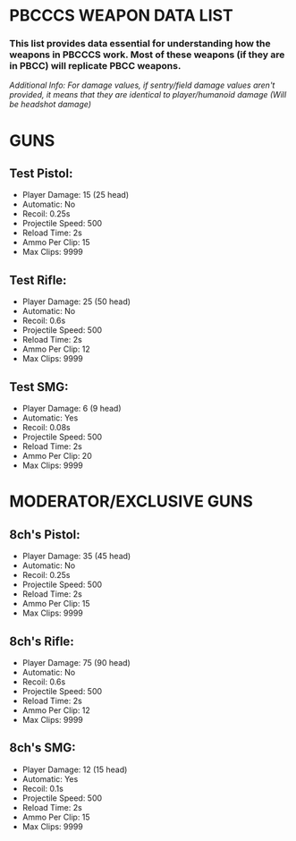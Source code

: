 # PBCCCS WEAPON DATA LIST

### This list provides data essential for understanding how the weapons in PBCCCS work. Most of these weapons (if they are in PBCC) will replicate PBCC weapons.
*Additional Info: For damage values, if sentry/field damage values aren't provided, it means that they are identical to player/humanoid damage (Will be headshot damage)*

# GUNS

## Test Pistol:
- Player Damage: 15 (25 head)
- Automatic: No
- Recoil: 0.25s
- Projectile Speed: 500
- Reload Time: 2s
- Ammo Per Clip: 15
- Max Clips: 9999

## Test Rifle:
- Player Damage: 25 (50 head)
- Automatic: No
- Recoil: 0.6s
- Projectile Speed: 500
- Reload Time: 2s
- Ammo Per Clip: 12
- Max Clips: 9999

## Test SMG:
- Player Damage: 6 (9 head)
- Automatic: Yes
- Recoil: 0.08s
- Projectile Speed: 500
- Reload Time: 2s
- Ammo Per Clip: 20
- Max Clips: 9999

# MODERATOR/EXCLUSIVE GUNS

## 8ch's Pistol:
- Player Damage: 35 (45 head)
- Automatic: No
- Recoil: 0.25s
- Projectile Speed: 500
- Reload Time: 2s
- Ammo Per Clip: 15
- Max Clips: 9999

## 8ch's Rifle:
- Player Damage: 75 (90 head)
- Automatic: No
- Recoil: 0.6s
- Projectile Speed: 500
- Reload Time: 2s
- Ammo Per Clip: 12
- Max Clips: 9999

## 8ch's SMG:
- Player Damage: 12 (15 head)
- Automatic: Yes
- Recoil: 0.1s
- Projectile Speed: 500
- Reload Time: 2s
- Ammo Per Clip: 15
- Max Clips: 9999
